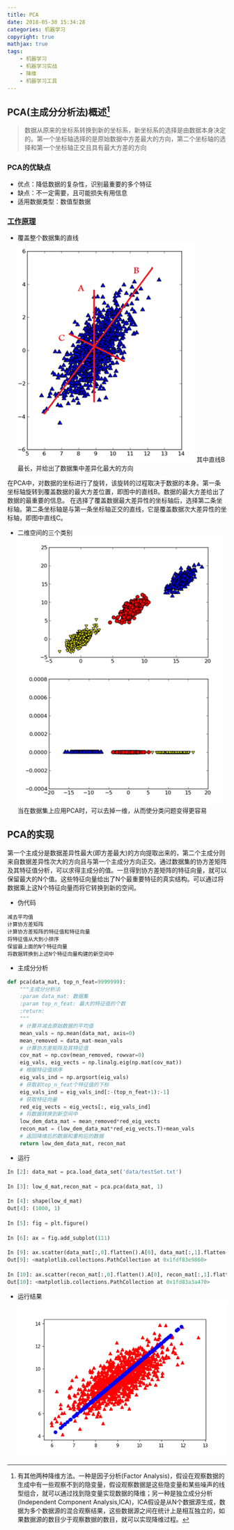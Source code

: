 ```yaml
---
title: PCA
date: 2018-05-30 15:34:28
categories: 机器学习
copyright: true
mathjax: true
tags:
    - 机器学习
    - 机器学习实战
    - 降维
    - 机器学习工具
---
```


## PCA(主成分分析法)概述[^1]
> 数据从原来的坐标系转换到新的坐标系，新坐标系的选择是由数据本身决定的。第一个坐标轴选择的是原始数据中方差最大的方向，第二个坐标轴的选择和第一个坐标轴正交且具有最大方差的方向

### PCA的优缺点
* 优点：降低数据的复杂性，识别最重要的多个特征
* 缺点：不一定需要，且可能损失有用信息
* 适用数据类型：数值型数据

### [工作原理](https://github.com/coldJune/machineLearning/blob/master/machineLearningCourseraNote/Note8.pdf)
* 覆盖整个数据集的直线
![覆盖整个数据集的直线](PCA/覆盖整个数据集的直线.png)
其中直线B最长，并给出了数据集中差异化最大的方向

在PCA中，对数据的坐标进行了旋转，该旋转的过程取决于数据的本身。第一条坐标轴旋转到覆盖数据的最大方差位置，即图中的直线B。数据的最大方差给出了数据的最重要的信息。
在选择了覆盖数据最大差异性的坐标轴后，选择第二条坐标轴。第二条坐标轴是与第一条坐标轴正交的直线，它是覆盖数据次大差异性的坐标轴，即图中直线C。
* 二维空间的三个类别
![二维空间的三个类别](PCA/二维空间的三个类别.png)
当在数据集上应用PCA时，可以去掉一维，从而使分类问题变得更容易

## PCA的实现
第一个主成分是数据差异性最大(即方差最大)的方向提取出来的，第二个主成分则来自数据差异性次大的方向且与第一个主成分方向正交。通过数据集的协方差矩阵及其特征值分析，可以求得主成分的值。一旦得到协方差矩阵的特征向量，就可以保留最大的N个值。这些特征向量给出了N个最重要特征的真实结构。可以通过将数据乘上这N个特征向量而将它转换到新的空间。
* 伪代码
```
减去平均值
计算协方差矩阵
计算协方差矩阵的特征值和特征向量
将特征值从大到小排序
保留最上面的N个特征向量
将数据转换到上述N个特征向量构建的新空间中
```
* 主成分分析
```Python
def pca(data_mat, top_n_feat=9999999):
    """主成分分析法
    :param data_mat: 数据集
    :param top_n_feat: 最大的特征值的个数
    :return:
    """
    # 计算并减去原始数据的平均值
    mean_vals = np.mean(data_mat, axis=0)
    mean_removed = data_mat-mean_vals
    # 计算协方差矩阵及其特征值
    cov_mat = np.cov(mean_removed, rowvar=0)
    eig_vals, eig_vects = np.linalg.eig(np.mat(cov_mat))
    # 根据特征值排序
    eig_vals_ind = np.argsort(eig_vals)
    # 获取前top_n_feat个特征值的下标
    eig_vals_ind = eig_vals_ind[:-(top_n_feat+1):-1]
    # 获取特征向量
    red_eig_vects = eig_vects[:, eig_vals_ind]
    # 将数据转换到新空间中
    low_dem_data_mat = mean_removed*red_eig_vects
    recon_mat = (low_dem_data_mat*red_eig_vects.T)+mean_vals
    # 返回降维后的数据和重构后的数据
    return low_dem_data_mat, recon_mat
```
* 运行
```Python
In [2]: data_mat = pca.load_data_set('data/testSet.txt')

In [3]: low_d_mat,recon_mat = pca.pca(data_mat, 1)

In [4]: shape(low_d_mat)
Out[4]: (1000, 1)

In [5]: fig = plt.figure()

In [6]: ax = fig.add_subplot(111)

In [9]: ax.scatter(data_mat[:,0].flatten().A[0], data_mat[:,1].flatten().A[0],marker='^',s=50,c='red')
Out[9]: <matplotlib.collections.PathCollection at 0x1fdf83e9860>

In [10]: ax.scatter(recon_mat[:,0].flatten().A[0], recon_mat[:,1].flatten().A[0],marker='o',s=50,c='blue')
Out[10]: <matplotlib.collections.PathCollection at 0x1fd83a3a470>
```
* 运行结果
![运行结果](PCA/运行结果.png)
[^1]: 有其他两种降维方法。一种是因子分析(Factor Analysis)，假设在观察数据的生成中有一些观察不到的隐变量，假设观察数据是这些隐变量和某些噪声的线型组合，就可以通过找到隐变量实现数据的降维；另一种是独立成分分析(Independent Component Analysis,ICA)，ICA假设是从N个数据源生成，数据为多个数据源的混合观察结果，这些数据源之间在统计上是相互独立的，如果数据源的数目少于观察数据的数目，就可以实现降维过程。
